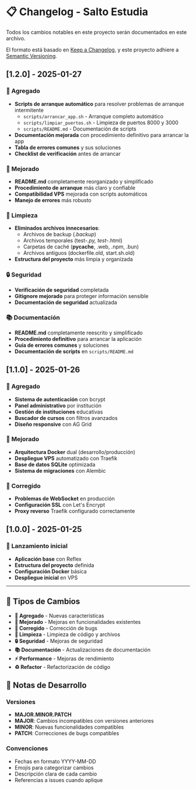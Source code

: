 # 📋 Changelog - Salto Estudia

Todos los cambios notables en este proyecto serán documentados en este archivo.

El formato está basado en [Keep a Changelog](https://keepachangelog.com/es-ES/1.0.0/),
y este proyecto adhiere a [Semantic Versioning](https://semver.org/spec/v2.0.0.html).

## [1.2.0] - 2025-01-27

### 🚀 Agregado
- **Scripts de arranque automático** para resolver problemas de arranque intermitente
  - `scripts/arrancar_app.sh` - Arranque completo automático
  - `scripts/limpiar_puertos.sh` - Limpieza de puertos 8000 y 3000
  - `scripts/README.md` - Documentación de scripts
- **Documentación mejorada** con procedimiento definitivo para arrancar la app
- **Tabla de errores comunes** y sus soluciones
- **Checklist de verificación** antes de arrancar

### 🔧 Mejorado
- **README.md** completamente reorganizado y simplificado
- **Procedimiento de arranque** más claro y confiable
- **Compatibilidad VPS** mejorada con scripts automáticos
- **Manejo de errores** más robusto

### 🧹 Limpieza
- **Eliminados archivos innecesarios**:
  - Archivos de backup (*.backup*)
  - Archivos temporales (test-*.py, test-*.html)
  - Carpetas de caché (__pycache__, .web, .npm, .bun)
  - Archivos antiguos (dockerfile.old, start.sh.old)
- **Estructura del proyecto** más limpia y organizada

### 🔒 Seguridad
- **Verificación de seguridad** completada
- **Gitignore mejorado** para proteger información sensible
- **Documentación de seguridad** actualizada

### 📚 Documentación
- **README.md** completamente reescrito y simplificado
- **Procedimiento definitivo** para arrancar la aplicación
- **Guía de errores comunes** y soluciones
- **Documentación de scripts** en `scripts/README.md`

## [1.1.0] - 2025-01-26

### 🚀 Agregado
- **Sistema de autenticación** con bcrypt
- **Panel administrativo** por institución
- **Gestión de instituciones** educativas
- **Buscador de cursos** con filtros avanzados
- **Diseño responsive** con AG Grid

### 🔧 Mejorado
- **Arquitectura Docker** dual (desarrollo/producción)
- **Despliegue VPS** automatizado con Traefik
- **Base de datos SQLite** optimizada
- **Sistema de migraciones** con Alembic

### 🐛 Corregido
- **Problemas de WebSocket** en producción
- **Configuración SSL** con Let's Encrypt
- **Proxy reverso** Traefik configurado correctamente

## [1.0.0] - 2025-01-25

### 🚀 Lanzamiento inicial
- **Aplicación base** con Reflex
- **Estructura del proyecto** definida
- **Configuración Docker** básica
- **Despliegue inicial** en VPS

---

## 🔄 Tipos de Cambios

- **🚀 Agregado** - Nuevas características
- **🔧 Mejorado** - Mejoras en funcionalidades existentes
- **🐛 Corregido** - Corrección de bugs
- **🧹 Limpieza** - Limpieza de código y archivos
- **🔒 Seguridad** - Mejoras de seguridad
- **📚 Documentación** - Actualizaciones de documentación
- **⚡ Performance** - Mejoras de rendimiento
- **♻️ Refactor** - Refactorización de código

## 📝 Notas de Desarrollo

### Versiones
- **MAJOR.MINOR.PATCH**
- **MAJOR**: Cambios incompatibles con versiones anteriores
- **MINOR**: Nuevas funcionalidades compatibles
- **PATCH**: Correcciones de bugs compatibles

### Convenciones
- Fechas en formato YYYY-MM-DD
- Emojis para categorizar cambios
- Descripción clara de cada cambio
- Referencias a issues cuando aplique 